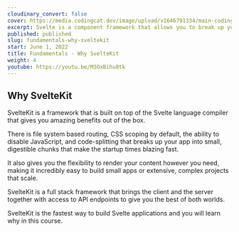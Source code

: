 ```yaml
---
cloudinary_convert: false
cover: https://media.codingcat.dev/image/upload/v1646791334/main-codingcatdev-photo/Intro_to_Svelte.png
excerpt: Svelte is a component framework that allows you to break up your application into reusable chunks and provides some sugary syntax, making your code base easy to understand and very graceful.
published: published
slug: fundamentals-why-sveltekit
start: June 1, 2022
title: Fundamentals - Why SvelteKit
weight: 4
youtube: https://youtu.be/M3OxBihu8tk
---
```


## Why SvelteKit

SvelteKit is a framework that is built on top of the Svelte language compiler that gives you amazing benefits out of the box.

There is file system based routing, CSS scoping by default, the ability to disable JavaScript, and code-splitting that breaks up your app into small, digestible chunks that make the startup times blazing fast.

It also gives you the flexibility to render your content however you need, making it incredibly easy to build small apps or extensive, complex projects that scale.

SvelteKit is a full stack framework that brings the client and the server together with access to API endpoints to give you the best of both worlds.

SvelteKit is the fastest way to build Svelte applications and you will learn why in this course.
